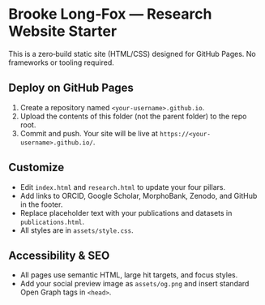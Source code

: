 
# Brooke Long‑Fox — Research Website Starter

This is a zero‑build static site (HTML/CSS) designed for GitHub Pages. No frameworks or tooling required.

## Deploy on GitHub Pages
1. Create a repository named `<your-username>.github.io`.
2. Upload the contents of this folder (not the parent folder) to the repo root.
3. Commit and push. Your site will be live at `https://<your-username>.github.io/`.

## Customize
- Edit `index.html` and `research.html` to update your four pillars.
- Add links to ORCID, Google Scholar, MorphoBank, Zenodo, and GitHub in the footer.
- Replace placeholder text with your publications and datasets in `publications.html`.
- All styles are in `assets/style.css`.

## Accessibility & SEO
- All pages use semantic HTML, large hit targets, and focus styles.
- Add your social preview image as `assets/og.png` and insert standard Open Graph tags in `<head>`.
